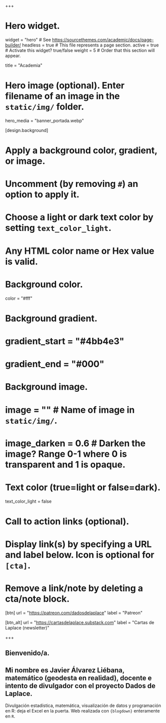 +++
# Hero widget.
widget = "hero"  # See https://sourcethemes.com/academic/docs/page-builder/
headless = true  # This file represents a page section.
active = true  # Activate this widget? true/false
weight = 5  # Order that this section will appear.

title = "Academia"

# Hero image (optional). Enter filename of an image in the `static/img/` folder.
hero_media = "banner_portada.webp"

[design.background]
  # Apply a background color, gradient, or image.
  #   Uncomment (by removing `#`) an option to apply it.
  #   Choose a light or dark text color by setting `text_color_light`.
  #   Any HTML color name or Hex value is valid.

  # Background color.
  color = "#fff"
  
  # Background gradient.
  # gradient_start = "#4bb4e3"
  # gradient_end = "#000"
  
  # Background image.
  # image = ""  # Name of image in `static/img/`.
  # image_darken = 0.6  # Darken the image? Range 0-1 where 0 is transparent and 1 is opaque.

  # Text color (true=light or false=dark).
  text_color_light = false
  
# Call to action links (optional).
#   Display link(s) by specifying a URL and label below. Icon is optional for `[cta]`.
#   Remove a link/note by deleting a cta/note block.
[btn]
  url = "https://patreon.com/dadosdelaplace"
  label = "Patreon"
  
[btn_alt]
  url = "https://cartasdelaplace.substack.com"
  label = "Cartas de Laplace (newsletter)"
  
+++

## Bienvenido/a.

## Mi nombre es **Javier Álvarez Liébana**, **matemático** (geodesta en realidad), docente e intento de divulgador con el proyecto **Dados de Laplace**.

Divulgación estadística, matemática, visualización de datos y programación en R: deja el Excel en la puerta. Web realizada con `{blogdown}` enteramente en `R`.

